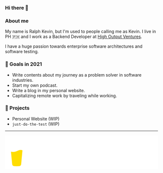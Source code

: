 ### Hi there 👋

### About me
My name is Ralph Kevin, but I'm used to people calling me as Kevin. I live in PH 🇵🇭 and I work as a Backend Developer at [High Output Ventures](https://www.hov.co/).

I have a huge passion towards enterprise software architectures and software testing.

### 🌱 Goals in 2021
- Write contents about my journey as a problem solver in software industries.
- Start my own podcast.
- Write a blog in my personal website.
- Capitalizing remote work by traveling while working.

### 🔭 Projects
- Personal Website (WIP)
- `just-do-the-test` (WIP)

____


![Buy me a coffee](./assets/bmac-white.png)

<!--
**ralphcasipe1/ralphcasipe1** is a ✨ _special_ ✨ repository because its `README.md` (this file) appears on your GitHub profile.

Here are some ideas to get you started:

- 🔭 I’m currently working on ...
- 🌱 I’m currently learning ...
- 👯 I’m looking to collaborate on ...
- 🤔 I’m looking for help with ...
- 💬 Ask me about ...
- 📫 How to reach me: ...
- 😄 Pronouns: ...
- ⚡ Fun fact: ...
-->
